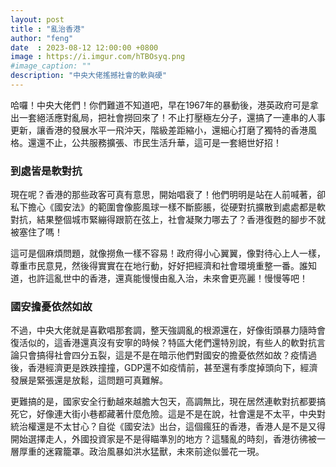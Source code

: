```yaml
---
layout: post
title : "亂治香港"
author: "feng"
date  : 2023-08-12 12:00:00 +0800
image : https://i.imgur.com/hTBOsyq.png
#image_caption: ""
description: "中央大佬搖撼社會的軟與硬"
---
```


哈囉！中央大佬們！你們難道不知道吧，早在1967年的暴動後，港英政府可是拿出一套絕活應對亂局，把社會撈回來了！不止打壓極左分子，還搞了一連串的人事更新，讓香港的發展水平一飛沖天，階級差距縮小，還細心打磨了獨特的香港風格。還還不止，公共服務擴張、市民生活升華，這可是一套絕世好招！

<!--more-->

### 到處皆是軟對抗

現在呢？香港的那些政客可真有意思，開始唱衰了！他們明明是站在人前喊著，卻私下擔心《國安法》的範圍會像膨風球一樣不斷膨脹，從硬對抗擴散到處處都是軟對抗，結果整個城市緊繃得跟箭在弦上，社會凝聚力哪去了？香港復甦的腳步不就被塞住了嗎！

這可是個麻煩問題，就像撈魚一樣不容易！政府得小心翼翼，像對待心上人一樣，尊重市民意見，然後得實實在在地行動，好好把經濟和社會環境重整一番。誰知道，也許這亂世中的香港，還真能慢慢由亂入治，未來會更亮麗！慢慢等吧！


### 國安擔憂依然如故

不過，中央大佬就是喜歡唱那套調，整天強調亂的根源還在，好像街頭暴力隨時會復活似的，這香港還真沒有安寧的時候？特區大佬們還特別說，有些人的軟對抗言論只會搞得社會四分五裂，這是不是在暗示他們對國安的擔憂依然如故？疫情過後，香港經濟更是跌跌撞撞，GDP還不如疫情前，甚至還有季度掉頭向下，經濟發展是緊張還是放鬆，這問題可真難解。

更難搞的是，國家安全行動越來越膽大包天，高調無比，現在居然連軟對抗都要搞死它，好像連大街小巷都藏著什麼危險。這是不是在說，社會還是不太平，中央對統治權還是不太甘心？自從《國安法》出台，這個瘋狂的香港，香港人是不是又得開始選擇走人，外國投資家是不是得瞄準別的地方？這騷亂的時刻，香港彷彿被一層厚重的迷霧籠罩。政治風暴如洪水猛獸，未來前途似曇花一現。

<!--END-->